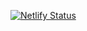 [![Netlify Status](https://api.netlify.com/api/v1/badges/b7399f0e-584f-43bb-9eec-1b8c146b1fd1/deploy-status)](https://app.netlify.com/sites/andreatitolo/deploys)